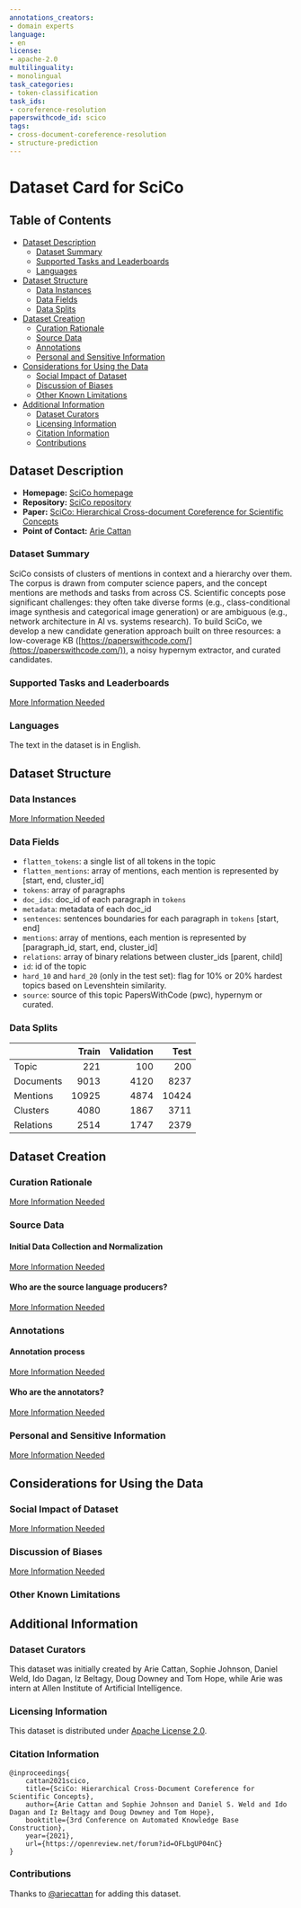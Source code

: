 ```yaml
---
annotations_creators:
- domain experts
language:
- en
license:
- apache-2.0
multilinguality:
- monolingual
task_categories:
- token-classification
task_ids:
- coreference-resolution
paperswithcode_id: scico
tags:
- cross-document-coreference-resolution
- structure-prediction
---
```


# Dataset Card for SciCo

## Table of Contents
- [Dataset Description](#dataset-description)
  - [Dataset Summary](#dataset-summary)
  - [Supported Tasks and Leaderboards](#supported-tasks-and-leaderboards)
  - [Languages](#languages)
- [Dataset Structure](#dataset-structure)
  - [Data Instances](#data-instances)
  - [Data Fields](#data-fields)
  - [Data Splits](#data-splits)
- [Dataset Creation](#dataset-creation)
  - [Curation Rationale](#curation-rationale)
  - [Source Data](#source-data)
  - [Annotations](#annotations)
  - [Personal and Sensitive Information](#personal-and-sensitive-information)
- [Considerations for Using the Data](#considerations-for-using-the-data)
  - [Social Impact of Dataset](#social-impact-of-dataset)
  - [Discussion of Biases](#discussion-of-biases)
  - [Other Known Limitations](#other-known-limitations)
- [Additional Information](#additional-information)
  - [Dataset Curators](#dataset-curators)
  - [Licensing Information](#licensing-information)
  - [Citation Information](#citation-information)
  - [Contributions](#contributions)

## Dataset Description

- **Homepage:** [SciCo homepage](https://scico.apps.allenai.org/)
- **Repository:** [SciCo repository](https://github.com/ariecattan/scico)
- **Paper:** [SciCo: Hierarchical Cross-document Coreference for Scientific Concepts](https://openreview.net/forum?id=OFLbgUP04nC)
- **Point of Contact:** [Arie Cattan](arie.cattan@gmail.com)

### Dataset Summary


SciCo consists of clusters of mentions in context and a hierarchy over them.
The corpus is drawn from computer science papers, and the concept mentions are methods and tasks from across CS. 
Scientific concepts pose significant challenges: they often take diverse forms (e.g., class-conditional image
synthesis and categorical image generation) or are ambiguous (e.g., network architecture in AI vs.
systems research). 
To build SciCo, we develop a new candidate generation
approach built on three resources: a low-coverage KB ([https://paperswithcode.com/](https://paperswithcode.com/)), a noisy hypernym extractor, and curated
candidates. 



### Supported Tasks and Leaderboards

[More Information Needed](https://github.com/huggingface/datasets/blob/master/CONTRIBUTING.md#how-to-contribute-to-the-dataset-cards)

### Languages

The text in the dataset is in English. 

## Dataset Structure

### Data Instances

[More Information Needed](https://github.com/huggingface/datasets/blob/master/CONTRIBUTING.md#how-to-contribute-to-the-dataset-cards)


### Data Fields

* `flatten_tokens`: a single list of all tokens in the topic
* `flatten_mentions`: array of mentions, each mention is represented by [start, end, cluster_id]
* `tokens`: array of paragraphs 
* `doc_ids`: doc_id of each paragraph in `tokens`
* `metadata`: metadata of each doc_id 
* `sentences`: sentences boundaries for each paragraph in `tokens` [start, end]
* `mentions`: array of mentions, each mention is represented by [paragraph_id, start, end, cluster_id]
* `relations`: array of binary relations between cluster_ids [parent, child]
* `id`: id of the topic 
* `hard_10` and `hard_20` (only in the test set): flag for 10% or 20% hardest topics based on Levenshtein similarity.
* `source`: source of this topic PapersWithCode (pwc), hypernym or curated. 



### Data Splits

|                    |Train |Validation|Test |
|--------------------|-----:|---------:|----:|
|Topic               |   221|       100|  200|
|Documents           |  9013|      4120| 8237|
|Mentions            | 10925|      4874|10424|
|Clusters            |  4080|      1867| 3711|
|Relations           |  2514|      1747| 2379|

## Dataset Creation

### Curation Rationale

[More Information Needed](https://github.com/huggingface/datasets/blob/master/CONTRIBUTING.md#how-to-contribute-to-the-dataset-cards)

### Source Data

#### Initial Data Collection and Normalization

[More Information Needed](https://github.com/huggingface/datasets/blob/master/CONTRIBUTING.md#how-to-contribute-to-the-dataset-cards)

#### Who are the source language producers?

[More Information Needed](https://github.com/huggingface/datasets/blob/master/CONTRIBUTING.md#how-to-contribute-to-the-dataset-cards)

### Annotations

#### Annotation process

[More Information Needed](https://github.com/huggingface/datasets/blob/master/CONTRIBUTING.md#how-to-contribute-to-the-dataset-cards)

#### Who are the annotators?

[More Information Needed](https://github.com/huggingface/datasets/blob/master/CONTRIBUTING.md#how-to-contribute-to-the-dataset-cards)

### Personal and Sensitive Information

[More Information Needed](https://github.com/huggingface/datasets/blob/master/CONTRIBUTING.md#how-to-contribute-to-the-dataset-cards)

## Considerations for Using the Data

### Social Impact of Dataset

[More Information Needed](https://github.com/huggingface/datasets/blob/master/CONTRIBUTING.md#how-to-contribute-to-the-dataset-cards)

### Discussion of Biases

[More Information Needed](https://github.com/huggingface/datasets/blob/master/CONTRIBUTING.md#how-to-contribute-to-the-dataset-cards)

### Other Known Limitations



## Additional Information

### Dataset Curators

This dataset was initially created by Arie Cattan, Sophie Johnson, Daniel Weld, Ido Dagan, Iz Beltagy, Doug Downey and Tom Hope, while Arie was intern at Allen Institute of Artificial Intelligence.

### Licensing Information

This dataset is distributed under [Apache License 2.0](http://www.apache.org/licenses/LICENSE-2.0).

### Citation Information

```
@inproceedings{
    cattan2021scico,
    title={SciCo: Hierarchical Cross-Document Coreference for Scientific Concepts},
    author={Arie Cattan and Sophie Johnson and Daniel S. Weld and Ido Dagan and Iz Beltagy and Doug Downey and Tom Hope},
    booktitle={3rd Conference on Automated Knowledge Base Construction},
    year={2021},
    url={https://openreview.net/forum?id=OFLbgUP04nC}
}
```
### Contributions

Thanks to [@ariecattan](https://github.com/ariecattan) for adding this dataset.
